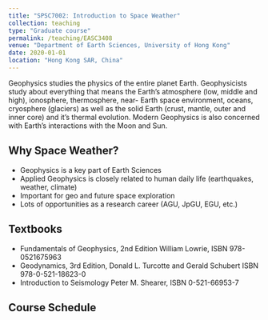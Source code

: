 ```yaml
---
title: "SPSC7002: Introduction to Space Weather"
collection: teaching
type: "Graduate course"
permalink: /teaching/EASC3408
venue: "Department of Earth Sciences, University of Hong Kong"
date: 2020-01-01
location: "Hong Kong SAR, China"
---
```


Geophysics studies the physics of the entire planet Earth. Geophysicists study about everything that means the Earth’s atmosphere (low, middle and high), ionosphere, thermosphere, near- Earth space environment, oceans, cryosphere (glaciers) as well as the solid Earth (crust, mantle, outer and inner core) and it’s thermal evolution. Modern Geophysics is also concerned with Earth’s interactions with the Moon and Sun.

## Why Space Weather?
- Geophysics is a key part of Earth Sciences
- Applied Geophysics is closely related to human daily life (earthquakes, weather, climate)
- Important for geo and future space exploration
- Lots of opportunities as a research career (AGU, JpGU, EGU, etc.)

## Textbooks
- Fundamentals of Geophysics, 2nd Edition William Lowrie, ISBN 978-0521675963
- Geodynamics, 3rd Edition, Donald L. Turcotte and Gerald Schubert ISBN 978-0-521-18623-0
- Introduction to Seismology Peter M. Shearer, ISBN 0-521-66953-7

## Course Schedule


